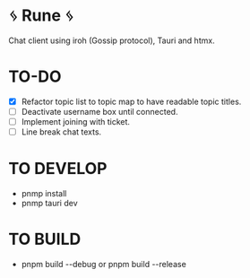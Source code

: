ᛃ Rune ᛃ
========
Chat client using iroh (Gossip protocol), Tauri and htmx.

TO-DO
=====
- [x] Refactor topic list to topic map to have readable topic titles.
- [ ] Deactivate username box until connected.
- [ ] Implement joining with ticket.
- [ ] Line break chat texts.

TO DEVELOP
==========

- pnmp install
- pnmp tauri dev

TO BUILD
========

- pnpm build --debug or pnpm build --release